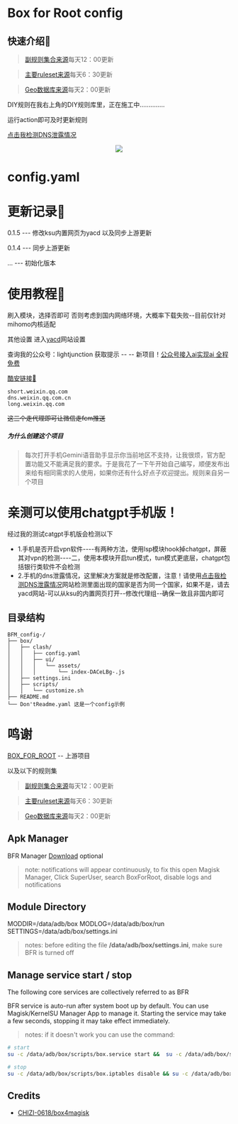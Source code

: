 # Box for Root config

## 快速介绍🚀️

> [副规则集合来源](https://github.com/xkww3n/Rules)每天12：00更新

> [主要ruleset来源](https://github.com/Loyalsoldier/clash-rules)每天6：30更新

> [Geo数据库来源](https://github.com/DustinWin/ruleset_geodata?tab=readme-ov-file)每天2：00更新

DIY规则在我右上角的DIY规则库里，正在施工中..............

运行action即可及时更新规则

[点击我检测DNS泄露情况](https://www.browserscan.net/zh/dns-leak)

<p align="center">
    <a href="https://github.com/LIghtJUNction/box_for_magisk_config-bfmc-/blob/master/box/clash/config.yaml">
    <img src="https://github.com/LIghtJUNction/CONFIG_RULE_DIY/actions/workflows/hiclick%20me(config).yml/badge.svg" />
    </a>
    <h1>config.yaml</h1>
</p>

# 更新记录🎉️

0.1.5 --- 修改ksu内置网页为yacd 以及同步上游更新

0.1.4 --- 同步上游更新

... --- 初始化版本

# 使用教程👀️

刷入模块，选择否即可  否则考虑到国内网络环境，大概率下载失败--目前仅针对mihomo内核适配

其他设置 进入[yacd](https://yacd.haishan.me/)网站设置

查询我的公众号：lightjunction 获取提示 -- -- 新项目！[公众号接入ai实现ai 全程免费]()

[酷安链接🔗](https://www.coolapk.com/feed/56727271?shareKey=NzU4YjA5ZTZlMDhkNjY3ODg0Njc~&shareUid=17845477&shareFrom=com.coolapk.market_14.2.3)

```
short.weixin.qq.com
dns.weixin.qq.com.cn
long.weixin.qq.com
```

~~这三个走代理即可让微信走fcm推送~~

##### 为什么创建这个项目

> 每次打开手机Gemini语音助手显示你当前地区不支持，让我很烦，官方配置功能又不能满足我的要求。于是我花了一下午开始自己编写，顺便发布出来给有相同需求的人使用，如果你还有什么好点子欢迎提出。规则来自另一个项目

# 亲测可以使用chatgpt手机版！

经过我的测试catgpt手机版会检测以下

* 1.手机是否开启vpn软件----有两种方法，使用lsp模块hook掉chatgpt，屏蔽其对vpn的检测----二，使用本模块开启tun模式，tun模式更底层，chatgpt包括银行类软件不会检测
* 2.手机的dns泄露情况，这里解决方案就是修改配置，注意！请使用[点击我检测DNS泄露情况](https://www.browserscan.net/zh/dns-leak)网站检测里面出现的国家是否为同一个国家，如果不是，请去yacd网站-可以从ksu的内置网页打开--修改代理组--确保一致且非国内即可

## 目录结构

```
BFM_config-/
├── box/
│   ├── clash/
│   │   ├── config.yaml
│   │   ├── ui/
│   │   │   └── assets/
│   │   │       └── index-DACeLBg-.js
│   ├── settings.ini
│   ├── scripts/
│   │   └── customize.sh
├── README.md
└── Don'tReadme.yaml 这是一个config示例
```

# 鸣谢

[BOX_FOR_ROOT](https://github.com/taamarin/box_for_magisk) -- 上游项目

以及以下的规则集

> [副规则集合来源](https://github.com/xkww3n/Rules)每天12：00更新

> [主要ruleset来源](https://github.com/Loyalsoldier/clash-rules)每天6：30更新

> [Geo数据库来源](https://github.com/DustinWin/ruleset_geodata?tab=readme-ov-file)每天2：00更新

## Apk Manager

BFR Manager [Download](https://github.com/taamarin/box.manager) optional

> note: notifications will appear continuously, to fix this open Magisk Manager, Click SuperUser, search BoxForRoot, disable logs and notifications

## Module Directory

MODDIR=/data/adb/box
MODLOG=/data/adb/box/run
SETTINGS=/data/adb/box/settings.ini

> notes: before editing the file **/data/adb/box/settings.ini**, make sure BFR is turned off

## Manage service start / stop

The following core services are collectively referred to as BFR

BFR service is auto-run after system boot up by default.
You can use Magisk/KernelSU Manager App to manage it. Starting the service may take a few seconds, stopping it may take effect immediately.

> notes: if it doesn't work you can use the command:

```bash
# start
su -c /data/adb/box/scripts/box.service start &&  su -c /data/adb/box/scripts/box.iptables enable

# stop
su -c /data/adb/box/scripts/box.iptables disable && su -c /data/adb/box/scripts/box.service stop
```

## Credits

- [CHIZI-0618/box4magisk](https://github.com/CHIZI-0618/box4magisk)
